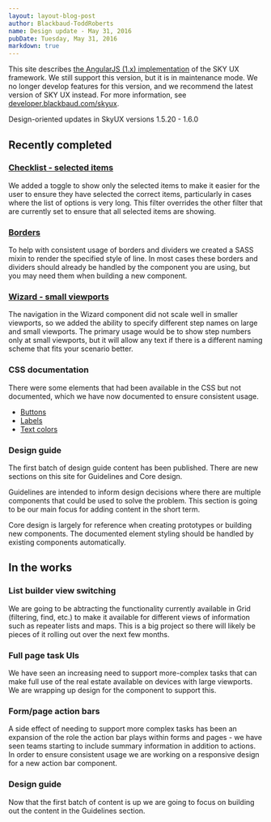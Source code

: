 ```yaml
---
layout: layout-blog-post
author: Blackbaud-ToddRoberts
name: Design update - May 31, 2016
pubDate: Tuesday, May 31, 2016
markdown: true
---
```


<bb-alert bb-alert-type="warning">This site describes <a href="https://angularjs.org/">the AngularJS (1.x) implementation</a> of the SKY UX framework. We still support this version, but it is in maintenance mode. We no longer develop features for this version, and we recommend the latest version of SKY UX instead. For more information, see <a href="https://developer.blackbaud.com/skyux">developer.blackbaud.com/skyux</a>.</bb-alert>


Design-oriented updates in SkyUX versions 1.5.20 - 1.6.0

<!-- more -->

## Recently completed

### [Checklist - selected items](http://skyux.developer.blackbaud.com/components/checklist/)
We added a toggle to show only the selected items to make it easier for the user to ensure they have selected the correct items, particularly in cases where the list of options is very long. This filter overrides the other filter that are currently set to ensure that all selected items are showing.

### [Borders](http://skyux.developer.blackbaud.com/core-design/line-styles/)
To help with consistent usage of borders and dividers we created a SASS mixin to render the specified style of line. In most cases these borders and dividers should already be handled by the component you are using, but you may need them when building a new component.

### [Wizard - small viewports](http://skyux.developer.blackbaud.com/components/wizard/)
The navigation in the Wizard component did not scale well in smaller viewports, so we added the ability to specify different step names on large and small viewports. The primary usage would be to show step numbers only at small viewports, but it will allow any text if there is a different naming scheme that fits your scenario better. 

### CSS documentation
There were some elements that had been available in the CSS but not documented, which we have now documented to ensure consistent usage.

* [Buttons](http://skyux.developer.blackbaud.com/components/buttons/)
* [Labels](http://skyux.developer.blackbaud.com/components/labels/)
* [Text colors](http://skyux.developer.blackbaud.com/components/text-colors/)

### Design guide
The first batch of design guide content has been published. There are new sections on this site for Guidelines and Core design.

Guidelines are intended to inform design decisions where there are multiple components that could be used to solve the problem. This section is going to be our main focus for adding content in the short term.

Core design is largely for reference when creating prototypes or building new components. The documented element styling should be handled by existing components automatically. 

## In the works

### List builder view switching
We are going to be abtracting the functionality currently available in Grid \(filtering, find, etc.\) to make it available for different views of information such as repeater lists and maps. This is a big project so there will likely be pieces of it rolling out over the next few months.

### Full page task UIs
We have seen an increasing need to support more-complex tasks that can make full use of the real estate available on devices with large viewports. We are wrapping up design for the component to support this.

### Form/page action bars
A side effect of needing to support more complex tasks has been an expansion of the role the action bar plays within forms and pages - we have seen teams starting to include summary information in addition to actions. In order to ensure consistent usage we are working on a responsive design for a new action bar component. 

### Design guide
Now that the first batch of content is up we are going to focus on building out the content in the Guidelines section. 
